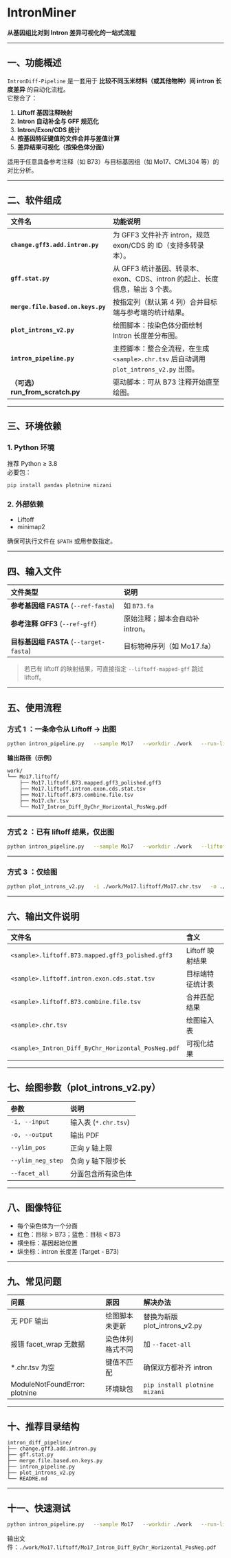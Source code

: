 #  IntronMiner
**从基因组比对到 Intron 差异可视化的一站式流程**

---

##  一、功能概述
`IntronDiff-Pipeline` 是一套用于 **比较不同玉米材料（或其他物种）间 intron 长度差异** 的自动化流程。  
它整合了：
1. **Liftoff 基因注释映射**  
2. **Intron 自动补全与 GFF 规范化**  
3. **Intron/Exon/CDS 统计**  
4. **按基因特征键值的文件合并与差值计算**  
5. **差异结果可视化（按染色体分面）**

适用于任意具备参考注释（如 B73）与目标基因组（如 Mo17、CML304 等）的对比分析。

---

##  二、软件组成
| 文件名 | 功能说明 |
|:--|:--|
| **`change.gff3.add.intron.py`** | 为 GFF3 文件补齐 intron，规范 exon/CDS 的 ID（支持多转录本）。 |
| **`gff.stat.py`** | 从 GFF3 统计基因、转录本、exon、CDS、intron 的起止、长度信息，输出 3 个表。 |
| **`merge.file.based.on.keys.py`** | 按指定列（默认第 4 列）合并目标端与参考端的统计结果。 |
| **`plot_introns_v2.py`** | 绘图脚本：按染色体分面绘制 Intron 长度差分布图。 |
| **`intron_pipeline.py`** | 主控脚本：整合全流程，在生成 `<sample>.chr.tsv` 后自动调用 `plot_introns_v2.py` 出图。 |
| **（可选）run_from_scratch.py** | 驱动脚本：可从 B73 注释开始直至绘图。 |

---

##  三、环境依赖

### 1. Python 环境
推荐 Python ≥ 3.8  
必要包：
```bash
pip install pandas plotnine mizani
```

### 2. 外部依赖
- Liftoff  
- minimap2

确保可执行文件在 `$PATH` 或用参数指定。

---

##  四、输入文件

| 文件类型 | 说明 |
|:--|:--|
| **参考基因组 FASTA** (`--ref-fasta`) | 如 `B73.fa` |
| **参考注释 GFF3** (`--ref-gff`) | 原始注释；脚本会自动补 intron。 |
| **目标基因组 FASTA** (`--target-fasta`) | 目标物种序列（如 Mo17.fa） |

> 若已有 liftoff 的映射结果，可直接指定 `--liftoff-mapped-gff` 跳过 liftoff。

---

##  五、使用流程

### 方式 1️ ：一条命令从 Liftoff → 出图
```bash
python intron_pipeline.py   --sample Mo17   --workdir ./work   --run-liftoff   --liftoff-bin liftoff   --minimap2-bin minimap2   --threads 16   --ref-fasta /path/to/B73.fa   --ref-gff /path/to/B73.gff3   --target-fasta /path/to/Mo17.fa   --ref-feature-tsv /path/to/B73.intron.exon.cds.stat.tsv   --plot-script /path/to/plot_introns_v2.py   --ylim-pos 40000 --ylim-neg-step 20000
```

**输出路径（示例）**
```
work/
└── Mo17.liftoff/
    ├── Mo17.liftoff.B73.mapped.gff3_polished.gff3
    ├── Mo17.liftoff.intron.exon.cds.stat.tsv
    ├── Mo17.liftoff.B73.combine.file.tsv
    ├── Mo17.chr.tsv
    └── Mo17_Intron_Diff_ByChr_Horizontal_PosNeg.pdf
```

---

### 方式 2️ ：已有 liftoff 结果，仅出图
```bash
python intron_pipeline.py   --sample Mo17   --workdir ./work   --liftoff-mapped-gff ./work/Mo17.liftoff.B73.mapped.gff3_polished.gff3   --ref-feature-tsv ./work/B73.ref/B73.intron.exon.cds.stat.tsv   --plot-script ./plot_introns_v2.py
```

---

### 方式 3️ ：仅绘图
```bash
python plot_introns_v2.py   -i ./work/Mo17.liftoff/Mo17.chr.tsv   -o ./work/Mo17.liftoff/Mo17_Intron_Diff_ByChr_Horizontal_PosNeg.pdf   --ylim_pos 40000 --ylim_neg_step 20000
```

---

##  六、输出文件说明

| 文件名 | 含义 |
|:--|:--|
| `<sample>.liftoff.B73.mapped.gff3_polished.gff3` | Liftoff 映射结果 |
| `<sample>.liftoff.intron.exon.cds.stat.tsv` | 目标端特征统计表 |
| `<sample>.liftoff.B73.combine.file.tsv` | 合并匹配结果 |
| `<sample>.chr.tsv` | 绘图输入表 |
| `<sample>_Intron_Diff_ByChr_Horizontal_PosNeg.pdf` | 可视化结果 |

---

##  七、绘图参数（plot_introns_v2.py）

| 参数 | 说明 |
|:--|:--|
| `-i, --input` | 输入表 (`*.chr.tsv`) |
| `-o, --output` | 输出 PDF |
| `--ylim_pos` | 正向 y 轴上限 |
| `--ylim_neg_step` | 负向 y 轴下限步长 |
| `--facet_all` | 分面包含所有染色体 |

---

##  八、图像特征
- 每个染色体为一个分面  
- 红色：目标 > B73；蓝色：目标 < B73  
- 横坐标：基因起始位置  
- 纵坐标：intron 长度差 (Target - B73)

---

##  九、常见问题

| 问题 | 原因 | 解决办法 |
|:--|:--|:--|
| 无 PDF 输出 | 绘图脚本未更新 | 替换为新版 plot_introns_v2.py |
| 报错 facet_wrap 无数据 | 染色体列格式不同 | 加 `--facet-all` |
| *.chr.tsv 为空 | 键值不匹配 | 确保双方都补齐 intron |
| ModuleNotFoundError: plotnine | 环境缺包 | `pip install plotnine mizani` |

---

##  十、推荐目录结构
```
intron_diff_pipeline/
├── change.gff3.add.intron.py
├── gff.stat.py
├── merge.file.based.on.keys.py
├── intron_pipeline.py
├── plot_introns_v2.py
└── README.md
```

---

##  十一、快速测试
```bash
python intron_pipeline.py   --sample Mo17   --workdir ./work   --run-liftoff   --ref-fasta B73.fa --ref-gff B73.gff3 --target-fasta Mo17.fa   --ref-feature-tsv ./B73.ref/B73.intron.exon.cds.stat.tsv   --plot-script ./plot_introns_v2.py
```

输出文件：`./work/Mo17.liftoff/Mo17_Intron_Diff_ByChr_Horizontal_PosNeg.pdf`
